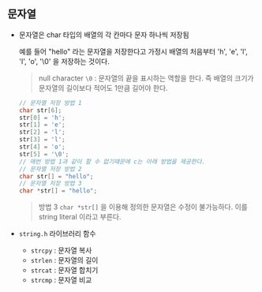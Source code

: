 ## 문자열

- 문자열은 char 타입의 배열의 각 칸마다 문자 하나씩 저장됨

  예를 들어 "hello" 라는 문자열을 저장한다고 가정시 배열의 처음부터 'h', 'e', 'l', 'l', 'o', '\0' 을 저장하는 것이다.

  > null character `\0` : 문자열의 끝을 표시하는 역할을 한다. 즉 배열의 크기가 문자열의 길이보다 적어도 1만큼 길어야 한다. 

  ```` c
  // 문자열 저장 방법 1
  char str[6];
  str[0] = 'h';
  str[1] = 'e';
  str[2] = 'l';
  str[3] = 'l';
  str[4] = 'o';
  str[5] = '\0';
  // 매번 방법 1과 같이 할 수 없기때문에 c는 아래 방법을 제공한다.
  // 문자열 저장 방법 2
  char str[] = "hello";
  // 문자열 저장 방법 3
  char *str[] = "hello";
  ````

  > 방법 3 `char *str[]` 을 이용해 정의한 문자열은 수정이 불가능하다. 이를 string literal 이라고 부른다.

- `string.h` 라이브러리 함수
  - `strcpy` : 문자열 복사
  - `strlen` : 문자열의 길이
  - `strcat` : 문자열 합치기
  - `strcmp` : 문자열 비교

